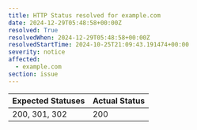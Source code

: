 ```yaml
---
title: HTTP Status resolved for example.com
date: 2024-12-29T05:48:58+00:00Z
resolved: True
resolvedWhen: 2024-12-29T05:48:58+00:00Z
resolvedStartTime: 2024-10-25T21:09:43.191474+00:00
severity: notice
affected:
  - example.com
section: issue
---
```


| Expected Statuses | Actual Status  |
|-------------------|----------------|
| 200, 301, 302 | 200 |
